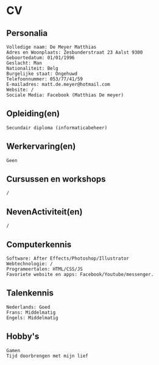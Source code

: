 CV
==

Personalia
-----------
	Volledige naam: De Meyer Matthias
	Adres en Woonplaats: Zesbunderstraat 23 Aalst 9300
	Geboortedatum: 01/01/1996
	Geslacht: Man
	Nationaliteit: Belg
	Burgelijke staat: Ongehuwd
	Telefoonnummer: 053/77/41/59
	E-mailadres: matt.de.meyer@hotmail.com
	Website: /
	Sociale Media: Facebook (Matthias De meyer)



Opleiding(en)
------------
	Secundair diploma (informaticabeheer)


Werkervaring(en)
----------------
	Geen


Cursussen en workshops
----------------------
	/

NevenActiviteit(en)
-------------------
	/

Computerkennis
--------------
	Software: After Effects/Photoshop/Illustrator
	Webtechnologie: /
	Programeertalen: HTML/CSS/JS
	Favoriete website en apps: Facebook/Youtube/messenger.
	

Talenkennis
-----------
	Nederlands: Goed
	Frans: Middelmatig
	Engels: Middelmatig

Hobby's
-------
	Gamen
	Tijd doorbrengen met mijn lief



